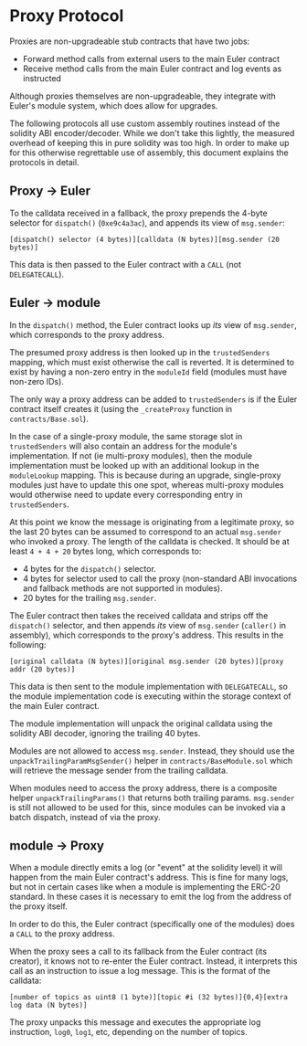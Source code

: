# Proxy Protocol

Proxies are non-upgradeable stub contracts that have two jobs:

* Forward method calls from external users to the main Euler contract
* Receive method calls from the main Euler contract and log events as instructed

Although proxies themselves are non-upgradeable, they integrate with Euler's module system, which does allow for upgrades.

The following protocols all use custom assembly routines instead of the solidity ABI encoder/decoder. While we don't take this lightly, the measured overhead of keeping this in pure solidity was too high. In order to make up for this otherwise regrettable use of assembly, this document explains the protocols in detail.

## Proxy -&gt; Euler

To the calldata received in a fallback, the proxy prepends the 4-byte selector for `dispatch()` \(`0xe9c4a3ac`\), and appends its view of `msg.sender`:

```text
[dispatch() selector (4 bytes)][calldata (N bytes)][msg.sender (20 bytes)]
```

This data is then passed to the Euler contract with a `CALL` \(not `DELEGATECALL`\).

## Euler -&gt; module

In the `dispatch()` method, the Euler contract looks up _its_ view of `msg.sender`, which corresponds to the proxy address.

The presumed proxy address is then looked up in the `trustedSenders` mapping, which must exist otherwise the call is reverted. It is determined to exist by having a non-zero entry in the `moduleId` field \(modules must have non-zero IDs\).

The only way a proxy address can be added to `trustedSenders` is if the Euler contract itself creates it \(using the `_createProxy` function in `contracts/Base.sol`\).

In the case of a single-proxy module, the same storage slot in `trustedSenders` will also contain an address for the module's implementation. If not \(ie multi-proxy modules\), then the module implementation must be looked up with an additional lookup in the `moduleLookup` mapping. This is because during an upgrade, single-proxy modules just have to update this one spot, whereas multi-proxy modules would otherwise need to update every corresponding entry in `trustedSenders`.

At this point we know the message is originating from a legitimate proxy, so the last 20 bytes can be assumed to correspond to an actual `msg.sender` who invoked a proxy. The length of the calldata is checked. It should be at least `4 + 4 + 20` bytes long, which corresponds to:

* 4 bytes for the `dispatch()` selector.
* 4 bytes for selector used to call the proxy \(non-standard ABI invocations and fallback methods are not supported in modules\).
* 20 bytes for the trailing `msg.sender`.

The Euler contract then takes the received calldata and strips off the `dispatch()` selector, and then appends _its_ view of `msg.sender` \(`caller()` in assembly\), which corresponds to the proxy's address. This results in the following:

```text
[original calldata (N bytes)][original msg.sender (20 bytes)][proxy addr (20 bytes)]
```

This data is then sent to the module implementation with `DELEGATECALL`, so the module implementation code is executing within the storage context of the main Euler contract.

The module implementation will unpack the original calldata using the solidity ABI decoder, ignoring the trailing 40 bytes.

Modules are not allowed to access `msg.sender`. Instead, they should use the `unpackTrailingParamMsgSender()` helper in `contracts/BaseModule.sol` which will retrieve the message sender from the trailing calldata.

When modules need to access the proxy address, there is a composite helper `unpackTrailingParams()` that returns both trailing params. `msg.sender` is still not allowed to be used for this, since modules can be invoked via a batch dispatch, instead of via the proxy.

## module -&gt; Proxy

When a module directly emits a log \(or "event" at the solidity level\) it will happen from the main Euler contract's address. This is fine for many logs, but not in certain cases like when a module is implementing the ERC-20 standard. In these cases it is necessary to emit the log from the address of the proxy itself.

In order to do this, the Euler contract \(specifically one of the modules\) does a `CALL` to the proxy address.

When the proxy sees a call to its fallback from the Euler contract \(its creator\), it knows not to re-enter the Euler contract. Instead, it interprets this call as an instruction to issue a log message. This is the format of the calldata:

```text
[number of topics as uint8 (1 byte)][topic #i (32 bytes)]{0,4}[extra log data (N bytes)]
```

The proxy unpacks this message and executes the appropriate log instruction, `log0`, `log1`, etc, depending on the number of topics.
